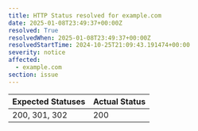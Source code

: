 ```yaml
---
title: HTTP Status resolved for example.com
date: 2025-01-08T23:49:37+00:00Z
resolved: True
resolvedWhen: 2025-01-08T23:49:37+00:00Z
resolvedStartTime: 2024-10-25T21:09:43.191474+00:00
severity: notice
affected:
  - example.com
section: issue
---
```


| Expected Statuses | Actual Status  |
|-------------------|----------------|
| 200, 301, 302 | 200 |
